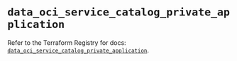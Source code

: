 # `data_oci_service_catalog_private_application`

Refer to the Terraform Registry for docs: [`data_oci_service_catalog_private_application`](https://registry.terraform.io/providers/oracle/oci/6.18.0/docs/data-sources/service_catalog_private_application).
